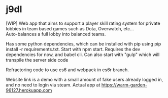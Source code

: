 # j9dl

[WIP] Web app that aims to support a player skill rating system for private lobbies in team based games such as Dota, Overwatch, etc...  
Auto-balances a full lobby into balanced teams. 

Has some python dependencies, which can be installed with pip using pip install -r requirements.txt.
Start with npm start. Requires the dev dependencies for now, and babel cli.
Can also start with "gulp" which will transpile the server side code

Refractoring code to use es6 and webpack in es6r branch.

Website link is a demo with a small amount of fake users already logged in, and no need to login via steam.
Actual app at https://warm-garden-96127.herokuapp.com
